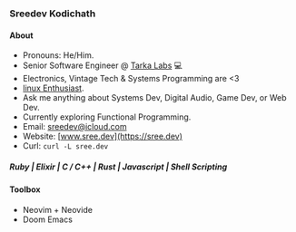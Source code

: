 ### Sreedev Kodichath

#### About
* Pronouns: He/Him.
* Senior Software Engineer @ [Tarka Labs](https://tarkalabs.com) 💻
* Electronics, Vintage Tech & Systems Programming are <3 
* [linux Enthusiast](https://github.com/sreedevk/dot).
* Ask me anything about Systems Dev, Digital Audio, Game Dev, or Web Dev.
* Currently exploring Functional Programming. 
* Email: [sreedev@icloud.com](mailto:sreedev@icloud.com)
* Website: [www.sree.dev](https://sree.dev)
* Curl: `curl -L sree.dev`
##### Ruby | Elixir | C / C++ | Rust | Javascript | Shell Scripting
#### Toolbox
* Neovim + Neovide
* Doom Emacs
